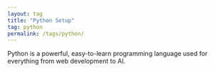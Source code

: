 ```yaml
---
layout: tag
title: "Python Setup"
tag: python
permalink: /tags/python/
---
```

Python is a powerful, easy-to-learn programming language used for everything from web development to AI.

